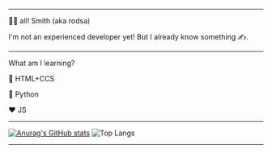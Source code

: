 
---

👋🏻 all! Smith (aka rodsa)

I'm not an experienced developer yet! But I already know something ✍️.

---

What am I learning?

💙 HTML+CCS

💛 Python

❤️ JS

---

[![Anurag's GitHub stats](https://github-readme-stats.vercel.app/api?username=valueiszero)](https://github.com/valueiszero/github-readme-stats) ![Top Langs](https://github-readme-stats.vercel.app/api/top-langs/?username=valueiszero&layout=compact)

---
